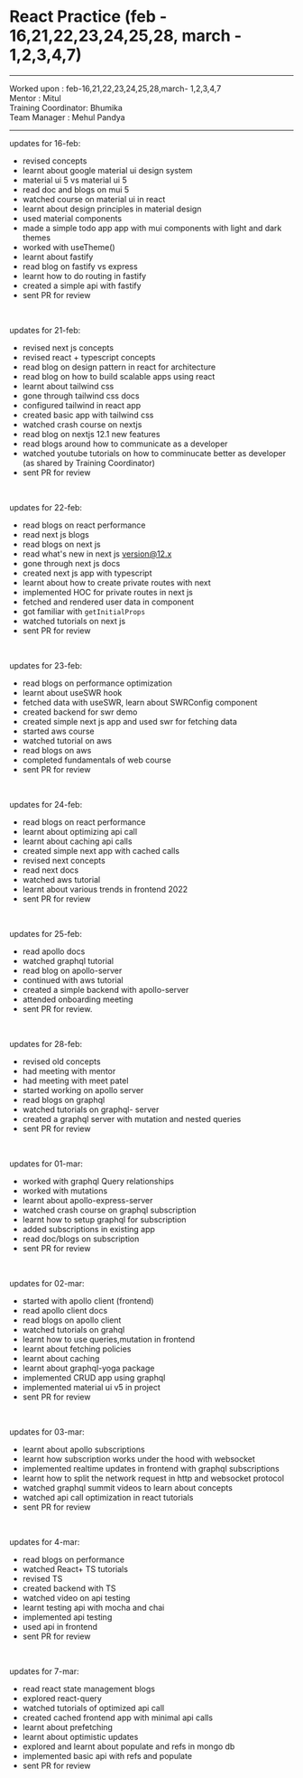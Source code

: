 # React Practice (feb - 16,21,22,23,24,25,28, march - 1,2,3,4,7)

<hr>
Worked upon : feb-16,21,22,23,24,25,28,march- 1,2,3,4,7<br>
Mentor : Mitul <br>
Training Coordinator: Bhumika<br>
Team Manager : Mehul Pandya
<hr>

updates for 16-feb: <br/>
- revised concepts
- learnt about google material ui design system
- material ui 5 vs material ui 5
- read doc and blogs on mui 5
- watched course on material ui in react
- learnt about design principles in material design
- used material components
- made a simple todo app app with mui components with light and dark themes
- worked with useTheme()
- learnt about fastify
- read blog on fastify vs express
- learnt how to do routing in fastify
- created a simple api with fastify
- sent PR for review

<br>

updates for 21-feb: <br/>
- revised next js concepts
- revised react + typescript concepts
- read blog on design pattern in react for architecture
- read blog on how to build scalable apps using react
- learnt about tailwind css
- gone through tailwind css docs
- configured tailwind in react app
- created basic app with tailwind css
- watched crash course on nextjs
- read blog on nextjs 12.1 new features
- read blogs around how to communicate as a developer
- watched youtube tutorials on how to comminucate better as developer (as shared by Training Coordinator)
- sent PR for review

<br>

updates for 22-feb: <br/>
- read blogs on react performance
- read next js blogs
- read blogs on next js
- read what's new in next js version@12.x
- gone through next js docs
- created next js app with typescript
- learnt about how to create private routes with next
- implemented HOC for private routes in next js
- fetched and rendered user data in component
- got familiar with `getInitialProps`
- watched tutorials on next js
- sent PR for review

<br>

updates for 23-feb: <br/>
- read blogs on performance optimization
- learnt about useSWR hook
- fetched data with useSWR, learn about SWRConfig component
- created backend for swr demo
- created simple next js app and used swr for fetching data
- started aws course
- watched tutorial on aws
- read blogs on aws
- completed fundamentals of web course
- sent PR for review

<br>

updates for 24-feb: <br/>
- read blogs on react performance
- learnt about optimizing api call
- learnt about caching api calls
- created simple next app with cached calls
- revised next concepts
- read next docs
- watched aws tutorial
- learnt about various trends in frontend 2022
- sent PR for review

<br>

updates for 25-feb: <br/>
- read apollo docs
- watched graphql tutorial
- read blog on apollo-server
- continued with aws tutorial
- created a simple backend with apollo-server
- attended onboarding meeting
- sent PR for review.

<br>

updates for 28-feb: <br/>
- revised old concepts
- had meeting with mentor
- had meeting with meet patel
- started working on apollo server
- read blogs on graphql
- watched tutorials on graphql- server
- created a graphql server with mutation and nested queries
- sent PR for review

<br>

updates for 01-mar: <br/>
- worked with graphql Query relationships
- worked with mutations
- learnt about apollo-express-server
- watched crash course on graphql subscription
- learnt how to setup graphql for subscription
- added subscriptions in existing app
- read doc/blogs on subscription
- sent PR for review

<br>

updates for 02-mar: <br/>
- started with apollo client (frontend)
- read apollo client docs
- read blogs on apollo client
- watched tutorials on grahql
- learnt how to use queries,mutation in frontend
- learnt about fetching policies
- learnt about caching
- learnt about graphql-yoga package
- implemented CRUD app using graphql
- implemented material ui v5 in project
- sent PR for review

<br>

updates for 03-mar: <br/>
- learnt about apollo subscriptions
- learnt how subscription works under the hood with websocket
- implemented realtime updates in frontend with graphql subscriptions
- learnt how to split the network request in http and websocket protocol
- watched graphql summit videos to learn about concepts
- watched api call optimization in react tutorials
- sent PR for review

<br/>

updates for 4-mar: <br/>
- read blogs on performance
- watched React+ TS tutorials
- revised TS
- created backend with TS
- watched video on api testing
- learnt testing api with mocha and chai
- implemented api testing
- used api in frontend
- sent PR for review

<br/>

updates for 7-mar: <br/>
- read react state management blogs
- explored react-query
- watched tutorials of optimized api call
- created cached frontend app with minimal api calls
- learnt about prefetching
- learnt about optimistic updates
- explored and learnt about populate and refs in mongo db
- implemented basic api with refs and populate
- sent PR for review